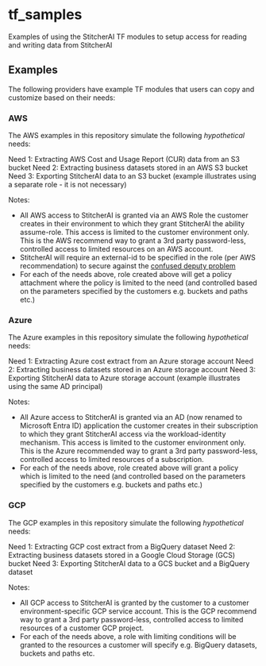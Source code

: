 # tf_samples

Examples of using the StitcherAI TF modules to setup access for reading and writing data from StitcherAI

## Examples

The following providers have example TF modules that users can copy and customize based on their needs:

### AWS

The AWS examples in this repository simulate the following _hypothetical_ needs:

Need 1: Extracting AWS Cost and Usage Report (CUR) data from an S3 bucket
Need 2: Extracting business datasets stored in an AWS S3 bucket
Need 3: Exporting StitcherAI data to an S3 bucket (example illustrates using a separate role - it is not necessary)

Notes:

- All AWS access to StitcherAI is granted via an AWS Role the customer creates in their environment to which they grant StitcherAI the ability assume-role. This access is limited to the customer environment only. This is the AWS recommend way to grant a 3rd party password-less, controlled access to limited resources on an AWS account.
- StitcherAI will require an external-id to be specified in the role (per AWS recommendation) to secure against the [confused deputy problem](https://docs.aws.amazon.com/IAM/latest/UserGuide/confused-deputy.html)
- For each of the needs above, role created above will get a policy attachment where the policy is limited to the need (and controlled based on the parameters specified by the customers e.g. buckets and paths etc.)

### Azure

The Azure examples in this repository simulate the following _hypothetical_ needs:

Need 1: Extracting Azure cost extract from an Azure storage account
Need 2: Extracting business datasets stored in an Azure storage account
Need 3: Exporting StitcherAI data to Azure storage account (example illustrates using the same AD principal)

Notes:

- All Azure access to StitcherAI is granted via an AD (now renamed to Microsoft Entra ID) application the customer creates in their subscription to which they grant StitcherAI access via the workload-identity mechanism. This access is limited to the customer environment only. This is the Azure recommended way to grant a 3rd party password-less, controlled access to limited resources of a subscription.
- For each of the needs above, role created above will grant a policy which is limited to the need (and controlled based on the parameters specified by the customers e.g. buckets and paths etc.)

### GCP

The GCP examples in this repository simulate the following _hypothetical_ needs:

Need 1: Extracting GCP cost extract from a BigQuery dataset
Need 2: Extracting business datasets stored in a Google Cloud Storage (GCS) bucket
Need 3: Exporting StitcherAI data to a GCS bucket and a BigQuery dataset

Notes:

- All GCP access to StitcherAI is granted by the customer to a customer environment-specific GCP service account. This is the GCP recommend way to grant a 3rd party password-less, controlled access to limited resources of a customer GCP project.
- For each of the needs above, a role with limiting conditions will be granted to the resources a customer will specify e.g. BigQuery datasets, buckets and paths etc.
